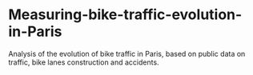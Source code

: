 # Measuring-bike-traffic-evolution-in-Paris
Analysis of the evolution of bike traffic in Paris, based on public data on traffic, bike lanes construction and accidents.
